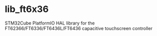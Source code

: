 # lib_ft6x36
STM32Cube PlatformIO HAL library for the FT62366/FT6336/FT6436L/FT6436 capacitive touchscreen controller
